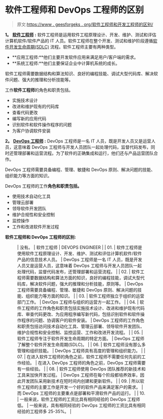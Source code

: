# 软件工程师和 DevOps 工程师的区别

> 原文:[https://www . geesforgeks . org/软件工程师和开发工程师的区别/](https://www.geeksforgeeks.org/difference-between-software-engineer-and-devops-engineer/)

**1。** [**软件工程师**](https://www.geeksforgeeks.org/how-to-become-a-software-engineer/) **:**
软件工程师是运用软件工程原理设计、开发、维护、测试和评估计算机软件/软件产品的 IT 人员。软件工程师在整个开发、测试和维护阶段遵循[软件开发生命周期(SDLC)](https://www.geeksforgeeks.org/software-development-life-cycle-sdlc/) 流程。软件工程师主要有两种类型。

*   **应用工程师:**他们主要开发软件应用来满足用户/客户端的需求。
*   **系统工程师:**他们主要保证企业中计算机系统的成长。

软件工程师需要数据结构和算法知识、良好的编程技能、调试大型代码库、解决软件问题、强大的推理和分析技能等。

工作**软件工程师**的角色和职责包括。

*   实施技术设计
*   改进和维护现有的代码库
*   查看代码更改
*   编写新的应用代码
*   识别软件和软件操作程序的问题
*   为客户协调软件安装

**2。** [**DevOps 工程师**](https://www.geeksforgeeks.org/how-to-become-a-devops-engineer-a-complete-roadmap/) **:**
DevOps 工程师是一名 IT 人员，既是开发人员又是运营人员，这意味着 DevOps 工程师与开发人员团队一起处理代码，监督代码发布，同时还管理部署和运营流程。为了软件的正确集成和运行，他们还与产品运营团队合作。

DevOps 工程师需要具备编程、管理、敏捷和 DevOps 原则、解决问题的技能、组织能力等方面的知识。

DevOps 工程师的工作**角色和职责包括。**

*   使用技术自动化工具
*   管理云部署
*   领导软件开发团队
*   维护合规性和安全控制
*   监控操作
*   工作和改进软件开发过程

**软件工程师和 DevOps 工程师的区别:**

<figure class="table">

| 没有。 | 软件工程师 | DEVOPS ENGINEER |
| 01. | 软件工程师是使用软件工程原理设计、开发、维护、测试和评估计算机软件/软件产品的信息技术人员。 | DevOps 工程师是一名 IT 人员，既是开发人员又是运营人员，这意味着 DevOps 工程师与开发人员团队一起处理代码，监督代码发布，还管理部署和运营流程。 |
| 02. | 软件工程师需要数据结构和算法方面的知识，良好的编程技能，调试大型代码库，解决软件问题，强大的推理和分析技能，原则等。 | DevOps 工程师需要具备编程、管理、敏捷和 DevOps 原则、解决问题的技能、组织能力等方面的知识。 |
| 03. | 软件工程师独立于组织的运营部门工作。 | DevOps 工程师与组织的运营方一起工作。 |
| 04. | 软件工程师的工作角色和职责包括实施技术设计、改进和维护现有代码库、审查代码更改、为应用程序编写新代码，包括识别软件和软件操作程序的问题、协调客户的软件安装。 | DevOps 工程师的工作角色和职责包括访问技术自动化工具、管理云部署、领导软件开发团队、维护合规性和安全控制、监控运营、工作和改进开发流程。 |
| 05. | 软件工程师专注于软件开发生命周期的特定方面。 | DevOps 工程师了解整个软件开发生命周期(SDLC)。 |
| 06. | 软件工程师没有那么多管理和组织技能。 | DevOps 工程师具有高度的管理和组织能力。 |
| 07. | 在进入软件工程师的角色之前，软件工程师不需要任何先前的工作经验。 | 在进入 DevOps 工程师的角色之前，DevOps 工程师需要有一些经验。 |
| 08. | 软件工程师使用 DevOps 团队推荐的新技术和工具来加快开发过程。 | DevOps 工程师在每个阶段都培养效率，因此开发团队采用新技术在短时间内创建和更新软件。 |
| 09. | 所以软件工程师的主要工作是开发一个好的软件产品来满足客户的需求。 | 而 DevOps 工程师的主要重点是部署和平滑软件产品的运行。 |
| 10. | 一般来说，软件工程师的工资比具有相同经验的 DevOps 工程师低。 | 一般来说，具有相同经验的 DevOps 工程师的工资比具有相同经验的工程师多 25-35%。 |

</figure>